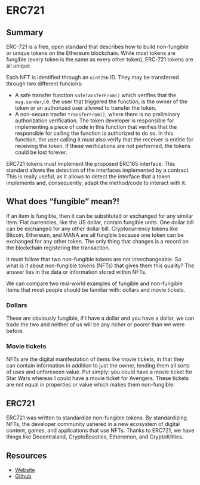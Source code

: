 # ERC721

## Summary

ERC-721 is a free, open standard that describes how to build non-fungible or unique tokens on the Ethereum blockchain. While most tokens are fungible \(every token is the same as every other token\), ERC-721 tokens are all unique.

Each NFT is identified through an `uint256` ID. They may be transferred through two different funcions:

* A safe transfer function `safeTansferFrom()` which verifies that the `msg.sender`,i.e. the user that triggered the function, is the owner of the token or an authorized user allowed to transfer the token.
* A non-secure trasfer `transferFrom()`, where there is no preliminary authorization verification. The token developer is responsible for implementing a piece of code in this function that verifies that the responsible for calling the function is authorized to do so. In this function, the user calling it must also verify that the receiver is entitle for receiving the token. If these verifications are not performed, the tokens could be lost forever.

ERC721 tokens must implement the proposed ERC165 interface. This standard allows the detection of the interfaces implemented by a contract. This is really useful, as it allows to detect the interface that a token implements and, consequently, adapt the method/code to interact with it.

## What does “fungible” mean?!

If an item is fungible, then it can be substituted or exchanged for any similar item. Fiat currencies, like the US dollar, contain fungible units. One dollar bill can be exchanged for any other dollar bill. Cryptocurrency tokens like Bitcoin, Ethereum, and MANA are all fungible because one token can be exchanged for any other token. The only thing that changes is a record on the blockchain registering the transaction.

It must follow that two non-fungible tokens are not interchangeable. So what is it about non-fungible tokens \(NFTs\) that gives them this quality? The answer lies in the data or information stored within NFTs.

We can compare two real-world examples of fungible and non-fungible items that most people should be familiar with: dollars and movie tickets.

### Dollars

These are obviously fungible, if I have a dollar and you have a dollar, we can trade the two and neither of us will be any richer or poorer than we were before.

### Movie tickets

NFTs are the digital manifestation of items like movie tickets, in that they can contain information in addition to just the owner, lending them all sorts of uses and unforeseen value. Put simply: you could have a movie ticket for Star Wars whereas I could have a movie ticket for Avengers. These tickets are not equal in properties or value which makes them non-fungible.

## ERC721

ERC721 was written to standardize non-fungible tokens. By standardizing NFTs, the developer community ushered in a new ecosystem of digital content, games, and applications that use NFTs. Thanks to ERC721, we have things like Decentraland, CryptoBeasties, Etheremon, and CryptoKitties.

## Resources

* [Website](http://erc721.org/)
* [Github](https://github.com/ethereum/EIPs/blob/master/EIPS/eip-721.md)

